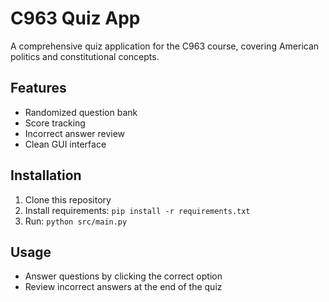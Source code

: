 # C963 Quiz App

A comprehensive quiz application for the C963 course, covering American politics and constitutional concepts.

## Features
- Randomized question bank
- Score tracking
- Incorrect answer review
- Clean GUI interface

## Installation
1. Clone this repository
2. Install requirements: `pip install -r requirements.txt`
3. Run: `python src/main.py`

## Usage
- Answer questions by clicking the correct option
- Review incorrect answers at the end of the quiz